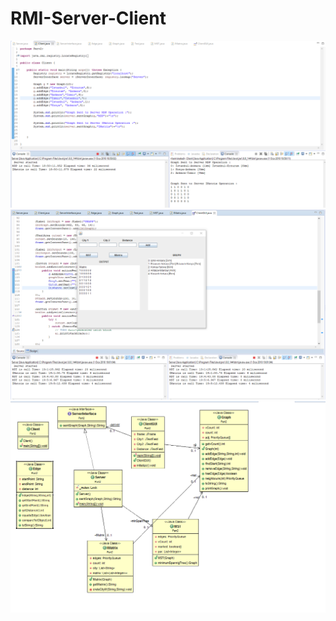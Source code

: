 # RMI-Server-Client

![Server](https://github.com/Burakdemirci/RMI-Server-Client/blob/master/Screenshot_1.png)
![Client](https://github.com/Burakdemirci/RMI-Server-Client/blob/master/Screenshot_2.png)
![ClassDiagram](https://github.com/Burakdemirci/RMI-Server-Client/blob/master/Part2ClassDiagram.png)
